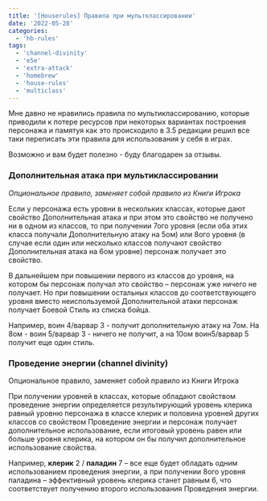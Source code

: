 ```yaml
---
title: '[Houserules] Правила при мультклассировании'
date: '2022-05-28'
categories:
  - 'hb-rules'
tags:
  - 'channel-divinity'
  - 'e5e'
  - 'extra-attack'
  - 'homebrew'
  - 'house-rules'
  - 'multiclass'
---
```


Мне давно не нравились правила по мультиклассированию, которые приводили к потере ресурсов при некоторых вариантах построения персонажа и памятуя как это происходило в 3.5 редакции решил все таки переписать эти правила для использования у себя в играх.

Возможно и вам будет полезно - буду благодарен за отзывы.

### Дополнительная атака при мультиклассировании

_Опциональное правило, заменяет собой правило из Книги Игрока_

Если у персонажа есть уровни в нескольких классах, которые дают свойство Дополнительная атака и при этом это свойство не получено ни в одном из классов, то при получении 7ого уровня (если оба этих класса получали Дополнительную атаку на 5ом) или 8ого уровня (в случае если один или несколько классов получают свойство Дополнительная атака на 6ом уровне) персонаж получает это свойство.

В дальнейшем при повышении первого из классов до уровня, на котором бы персонаж получал это свойство – персонаж уже ничего не получает. Но при повышении остальных классов до соответствующего уровня вместо неиспользуемой Дополнительной атаки персонаж получает Боевой Стиль из списка бойца.

Например, воин 4/варвар 3 - получит дополнительную атаку на 7ом. На 8ом - воин 5/варвар 3 - ничего не получит, а на 10ом воин5/варвар 5 получит еще один стиль.

### Проведение энергии (channel divinity)

Опциональное правило, заменяет собой правило из Книги Игрока

При получении уровней в классах, которые обладают свойством проведение энергии определяется результирующий уровень клерика равный уровню персонажа в классе клерик и половина уровней других классов со свойством Проведение энергии и персонаж получает дополнительное использование, если итоговый уровень равен или больше уровня клерика, на котором он бы получил дополнительное использование свойства.

Например, **клерик** 2 / **паладин** 7 – все еще будет обладать одним использованием проведения энергии, а при получении 8ого уровня паладина – эффективный уровень клерика станет равным 6, что соответствует получению второго использования Проведения энергии.

